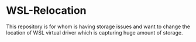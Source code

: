 # WSL-Relocation
This repository is for whom is having storage issues and want to change the location of WSL virtual driver which is capturing huge amount of storage.
